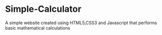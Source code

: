# Simple-Calculator
A simple website created using HTML5,CSS3 and Javascript that performs basic mathematical calculations
